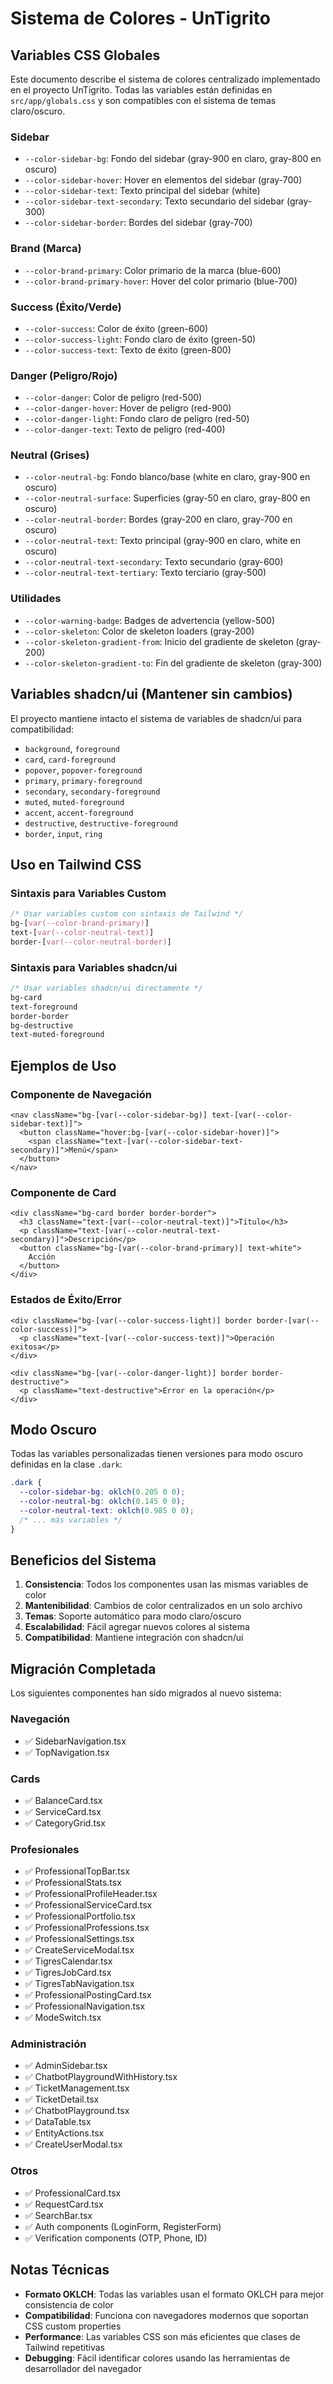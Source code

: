 # Sistema de Colores - UnTigrito

## Variables CSS Globales

Este documento describe el sistema de colores centralizado implementado en el proyecto UnTigrito. Todas las variables están definidas en `src/app/globals.css` y son compatibles con el sistema de temas claro/oscuro.

### Sidebar
- `--color-sidebar-bg`: Fondo del sidebar (gray-900 en claro, gray-800 en oscuro)
- `--color-sidebar-hover`: Hover en elementos del sidebar (gray-700)
- `--color-sidebar-text`: Texto principal del sidebar (white)
- `--color-sidebar-text-secondary`: Texto secundario del sidebar (gray-300)
- `--color-sidebar-border`: Bordes del sidebar (gray-700)

### Brand (Marca)
- `--color-brand-primary`: Color primario de la marca (blue-600)
- `--color-brand-primary-hover`: Hover del color primario (blue-700)

### Success (Éxito/Verde)
- `--color-success`: Color de éxito (green-600)
- `--color-success-light`: Fondo claro de éxito (green-50)
- `--color-success-text`: Texto de éxito (green-800)

### Danger (Peligro/Rojo)
- `--color-danger`: Color de peligro (red-500)
- `--color-danger-hover`: Hover de peligro (red-900)
- `--color-danger-light`: Fondo claro de peligro (red-50)
- `--color-danger-text`: Texto de peligro (red-400)

### Neutral (Grises)
- `--color-neutral-bg`: Fondo blanco/base (white en claro, gray-900 en oscuro)
- `--color-neutral-surface`: Superficies (gray-50 en claro, gray-800 en oscuro)
- `--color-neutral-border`: Bordes (gray-200 en claro, gray-700 en oscuro)
- `--color-neutral-text`: Texto principal (gray-900 en claro, white en oscuro)
- `--color-neutral-text-secondary`: Texto secundario (gray-600)
- `--color-neutral-text-tertiary`: Texto terciario (gray-500)

### Utilidades
- `--color-warning-badge`: Badges de advertencia (yellow-500)
- `--color-skeleton`: Color de skeleton loaders (gray-200)
- `--color-skeleton-gradient-from`: Inicio del gradiente de skeleton (gray-200)
- `--color-skeleton-gradient-to`: Fin del gradiente de skeleton (gray-300)

## Variables shadcn/ui (Mantener sin cambios)

El proyecto mantiene intacto el sistema de variables de shadcn/ui para compatibilidad:

- `background`, `foreground`
- `card`, `card-foreground`
- `popover`, `popover-foreground`
- `primary`, `primary-foreground`
- `secondary`, `secondary-foreground`
- `muted`, `muted-foreground`
- `accent`, `accent-foreground`
- `destructive`, `destructive-foreground`
- `border`, `input`, `ring`

## Uso en Tailwind CSS

### Sintaxis para Variables Custom
```css
/* Usar variables custom con sintaxis de Tailwind */
bg-[var(--color-brand-primary)]
text-[var(--color-neutral-text)]
border-[var(--color-neutral-border)]
```

### Sintaxis para Variables shadcn/ui
```css
/* Usar variables shadcn/ui directamente */
bg-card
text-foreground
border-border
bg-destructive
text-muted-foreground
```

## Ejemplos de Uso

### Componente de Navegación
```tsx
<nav className="bg-[var(--color-sidebar-bg)] text-[var(--color-sidebar-text)]">
  <button className="hover:bg-[var(--color-sidebar-hover)]">
    <span className="text-[var(--color-sidebar-text-secondary)]">Menú</span>
  </button>
</nav>
```

### Componente de Card
```tsx
<div className="bg-card border border-border">
  <h3 className="text-[var(--color-neutral-text)]">Título</h3>
  <p className="text-[var(--color-neutral-text-secondary)]">Descripción</p>
  <button className="bg-[var(--color-brand-primary)] text-white">
    Acción
  </button>
</div>
```

### Estados de Éxito/Error
```tsx
<div className="bg-[var(--color-success-light)] border border-[var(--color-success)]">
  <p className="text-[var(--color-success-text)]">Operación exitosa</p>
</div>

<div className="bg-[var(--color-danger-light)] border border-destructive">
  <p className="text-destructive">Error en la operación</p>
</div>
```

## Modo Oscuro

Todas las variables personalizadas tienen versiones para modo oscuro definidas en la clase `.dark`:

```css
.dark {
  --color-sidebar-bg: oklch(0.205 0 0);
  --color-neutral-bg: oklch(0.145 0 0);
  --color-neutral-text: oklch(0.985 0 0);
  /* ... más variables */
}
```

## Beneficios del Sistema

1. **Consistencia**: Todos los componentes usan las mismas variables de color
2. **Mantenibilidad**: Cambios de color centralizados en un solo archivo
3. **Temas**: Soporte automático para modo claro/oscuro
4. **Escalabilidad**: Fácil agregar nuevos colores al sistema
5. **Compatibilidad**: Mantiene integración con shadcn/ui

## Migración Completada

Los siguientes componentes han sido migrados al nuevo sistema:

### Navegación
- ✅ SidebarNavigation.tsx
- ✅ TopNavigation.tsx

### Cards
- ✅ BalanceCard.tsx
- ✅ ServiceCard.tsx
- ✅ CategoryGrid.tsx

### Profesionales
- ✅ ProfessionalTopBar.tsx
- ✅ ProfessionalStats.tsx
- ✅ ProfessionalProfileHeader.tsx
- ✅ ProfessionalServiceCard.tsx
- ✅ ProfessionalPortfolio.tsx
- ✅ ProfessionalProfessions.tsx
- ✅ ProfessionalSettings.tsx
- ✅ CreateServiceModal.tsx
- ✅ TigresCalendar.tsx
- ✅ TigresJobCard.tsx
- ✅ TigresTabNavigation.tsx
- ✅ ProfessionalPostingCard.tsx
- ✅ ProfessionalNavigation.tsx
- ✅ ModeSwitch.tsx

### Administración
- ✅ AdminSidebar.tsx
- ✅ ChatbotPlaygroundWithHistory.tsx
- ✅ TicketManagement.tsx
- ✅ TicketDetail.tsx
- ✅ ChatbotPlayground.tsx
- ✅ DataTable.tsx
- ✅ EntityActions.tsx
- ✅ CreateUserModal.tsx

### Otros
- ✅ ProfessionalCard.tsx
- ✅ RequestCard.tsx
- ✅ SearchBar.tsx
- ✅ Auth components (LoginForm, RegisterForm)
- ✅ Verification components (OTP, Phone, ID)

## Notas Técnicas

- **Formato OKLCH**: Todas las variables usan el formato OKLCH para mejor consistencia de color
- **Compatibilidad**: Funciona con navegadores modernos que soportan CSS custom properties
- **Performance**: Las variables CSS son más eficientes que clases de Tailwind repetitivas
- **Debugging**: Fácil identificar colores usando las herramientas de desarrollador del navegador
